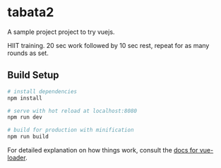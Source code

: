 # tabata2

A sample project project to try vuejs.

HIIT training. 20 sec work followed by 10 sec rest, repeat for as many rounds as set.

## Build Setup

``` bash
# install dependencies
npm install

# serve with hot reload at localhost:8080
npm run dev

# build for production with minification
npm run build
```

For detailed explanation on how things work, consult the [docs for vue-loader](http://vuejs.github.io/vue-loader).
